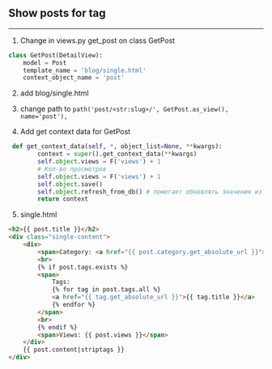 ## Show posts for tag

---

1. Change in views.py get_post on class GetPost
```python
class GetPost(DetailView):
    model = Post
    template_name = 'blog/single.html'
    context_object_name = 'post'
```

2. add blog/single.html

3. change path to `path('post/<str:slug>/', GetPost.as_view(), name='post'),`

4. Add get context data for GetPost
```python
 def get_context_data(self, *, object_list=None, **kwargs):
        context = super().get_context_data(**kwargs)
        self.object.views = F('views') + 1
        # Кол-во просмотров
        self.object.views = F('views') + 1
        self.object.save()
        self.object.refresh_from_db() # помогает обновлять значения из бд
        return context
```

5. single.html

```html
<h2>{{ post.title }}</h2>
<div class="single-content">
    <div>
        <span>Category: <a href="{{ post.category.get_absolute_url }}">{{ post.category }}</a></span>
        <br>
        {% if post.tags.exists %}
        <span>
            Tags:
            {% for tag in post.tags.all %}
            <a href="{{ tag.get_absolute_url }}">{{ tag.title }}</a>
            {% endfor %}
        </span>
        <br>
        {% endif %}
        <span>Views: {{ post.views }}</span>
    </div>
    {{ post.content|striptags }}
</div>
```